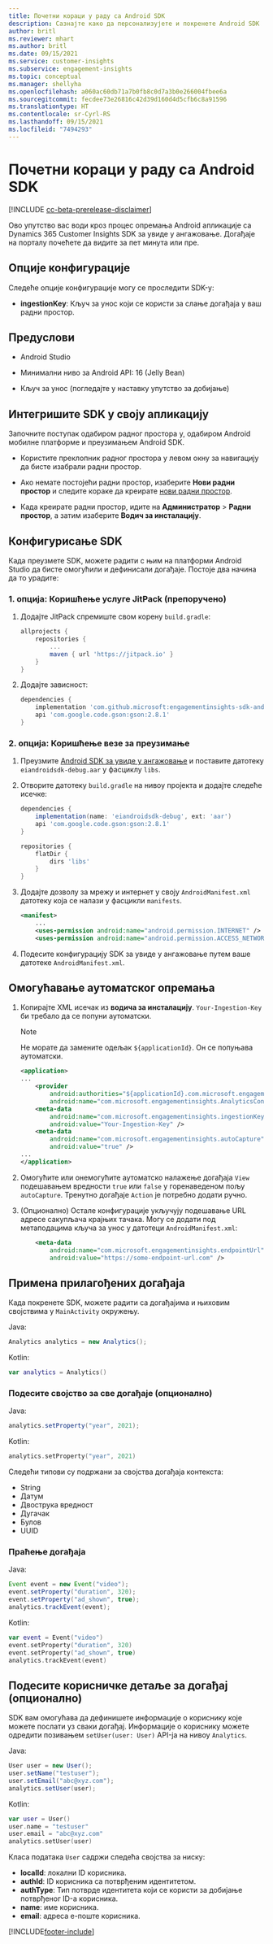 ```yaml
---
title: Почетни кораци у раду са Android SDK
description: Сазнајте како да персонализујете и покренете Android SDK
author: britl
ms.reviewer: mhart
ms.author: britl
ms.date: 09/15/2021
ms.service: customer-insights
ms.subservice: engagement-insights
ms.topic: conceptual
ms.manager: shellyha
ms.openlocfilehash: a060ac60db71a7b0fb8c0d7a3b0e266004fbee6a
ms.sourcegitcommit: fecdee73e26816c42d39d160d4d5cfb6c8a91596
ms.translationtype: HT
ms.contentlocale: sr-Cyrl-RS
ms.lasthandoff: 09/15/2021
ms.locfileid: "7494293"
---
```

# <a name="get-started-with-the-android-sdk"></a>Почетни кораци у раду са Android SDK

[!INCLUDE [cc-beta-prerelease-disclaimer](includes/cc-beta-prerelease-disclaimer.md)]

Ово упутство вас води кроз процес опремања Android апликације са Dynamics 365 Customer Insights SDK за увиде у ангажовање. Догађаје на порталу почећете да видите за пет минута или пре.

## <a name="configuration-options"></a>Опције конфигурације
Следеће опције конфигурације могу се проследити SDK-у:

- **ingestionKey**: Кључ за унос који се користи за слање догађаја у ваш радни простор.

## <a name="prerequisites"></a>Предуслови

- Android Studio

- Минимални ниво за Android API: 16 (Jelly Bean)

- Кључ за унос (погледајте у наставку упутство за добијање)

## <a name="integrate-the-sdk-into-your-application"></a>Интегришите SDK у своју апликацију
Започните поступак одабиром радног простора у, одабиром Android мобилне платформе и преузимањем Android SDK.

- Користите преклопник радног простора у левом окну за навигацију да бисте изабрали радни простор.

- Ако немате постојећи радни простор, изаберите **Нови радни простор** и следите кораке да креирате [нови радни простор](create-workspace.md).

- Када креирате радни простор, идите на **Администратор** > **Радни простор**, а затим изаберите **Водич за инсталацију**. 

## <a name="configure-the-sdk"></a>Конфигурисање SDK

Када преузмете SDK, можете радити с њим на платформи Android Studio да бисте омогућили и дефинисали догађаје. Постоје два начина да то урадите:
### <a name="option-1-using-jitpack-recommended"></a>1. опција: Коришћење услуге JitPack (препоручено)
1. Додајте JitPack спремиште свом корену `build.gradle`:
    ```gradle
    allprojects {
        repositories {
            ...
            maven { url 'https://jitpack.io' }
        }
    }
    ```

1. Додајте зависност:
    ```gradle
    dependencies {
        implementation 'com.github.microsoft:engagementinsights-sdk-android:1.0.0'
        api 'com.google.code.gson:gson:2.8.1'
    }
    ```

### <a name="option-2-using-download-link"></a>2. опција: Коришћење везе за преузимање
1. Преузмите [Android SDK за увиде у ангажовање](https://download.pi.dynamics.com/sdk/EI-SDKs/ei-android-sdk.zip) и поставите датотеку `eiandroidsdk-debug.aar` у фасциклу `libs`.

1. Отворите датотеку `build.gradle` на нивоу пројекта и додајте следеће исечке:
    ```gradle
    dependencies {
        implementation(name: 'eiandroidsdk-debug', ext: 'aar')
        api 'com.google.code.gson:gson:2.8.1'
    }

    repositories {
        flatDir {
            dirs 'libs'
        }
    }
    ```

1. Додајте дозволу за мрежу и интернет у своју `AndroidManifest.xml` датотеку која се налази у фасцикли `manifests`. 
    ```xml
    <manifest>
        ...
        <uses-permission android:name="android.permission.INTERNET" />
        <uses-permission android:name="android.permission.ACCESS_NETWORK_STATE" />
    ```
    
1. Подесите конфигурацију SDK за увиде у ангажовање путем ваше датотеке `AndroidManifest.xml`. 

## <a name="enable-auto-instrumentation"></a>Омогућавање аутоматског опремања
1. Копирајте XML исечак из **водича за инсталацију**. `Your-Ingestion-Key` би требало да се попуни аутоматски.

   > [!NOTE]
   > Не морате да замените одељак `${applicationId}`. Он се попуњава аутоматски.
   

   ```xml
   <application>
   ...
       <provider
           android:authorities="${applicationId}.com.microsoft.engagementinsights.AnalyticsContentProvider"
           android:name="com.microsoft.engagementinsights.AnalyticsContentProvider" />
       <meta-data
           android:name="com.microsoft.engagementinsights.ingestionKey"
           android:value="Your-Ingestion-Key" />
       <meta-data
           android:name="com.microsoft.engagementinsights.autoCapture"
           android:value="true" />
   ...
   </application>
   ```

1. Омогућите или онемогућите аутоматско налажење догађаја `View` подешавањем вредности `true` или `false` у горенаведеном пољу `autoCapture`. Тренутно догађаје `Action` је потребно додати ручно.

1. (Опционално) Остале конфигурације укључују подешавање URL адресе сакупљача крајњих тачака. Могу се додати под метаподацима кључа за унос у датотеци `AndroidManifest.xml`:
    ```xml
        <meta-data
            android:name="com.microsoft.engagementinsights.endpointUrl"
            android:value="https://some-endpoint-url.com" />
    ```

## <a name="implement-custom-events"></a>Примена прилагођених догађаја

Када покренете SDK, можете радити са догађајима и њиховим својствима у `MainActivity` окружењу.

    
Java:
```java
Analytics analytics = new Analytics();
```

Kotlin:
```kotlin
var analytics = Analytics()
```

### <a name="set-property-for-all-events-optional"></a>Подесите својство за све догађаје (опционално)
    
Java:
```java
analytics.setProperty("year", 2021);
```

Kotlin:
```kotlin
analytics.setProperty("year", 2021)
```

Следећи типови су подржани за својства догађаја контекста:
- String
- Датум
- Двострука вредност
- Дугачак
- Булов
- UUID

### <a name="track-an-event"></a>Праћење догађаја

Java:
```java
Event event = new Event("video");
event.setProperty("duration", 320);
event.setProperty("ad_shown", true);
analytics.trackEvent(event);
```

Kotlin:
```kotlin
var event = Event("video")
event.setProperty("duration", 320)
event.setProperty("ad_shown", true)
analytics.trackEvent(event)
```

## <a name="set-user-details-for-your-event-optional"></a>Подесите корисничке детаље за догађај (опционално)

SDK вам омогућава да дефинишете информације о кориснику које можете послати уз сваки догађај. Информације о кориснику можете одредити позивањем `setUser(user: User)` API-ја на нивоу `Analytics`.

Java:
```java
User user = new User();
user.setName("testuser");
user.setEmail("abc@xyz.com");
analytics.setUser(user);
```

Kotlin:
```kotlin
var user = User()
user.name = "testuser"
user.email = "abc@xyz.com"
analytics.setUser(user)
```

Класа података `User` садржи следећа својства за ниску:

- **localId**: локални ID корисника.
- **authId**: ID корисника са потврђеним идентитетом.
- **authType**: Тип потврде идентитета који се користи за добијање потврђеног ID-а корисника.
- **name**: име корисника.
- **email**: адреса е-поште корисника.

[!INCLUDE[footer-include](../includes/footer-banner.md)]
